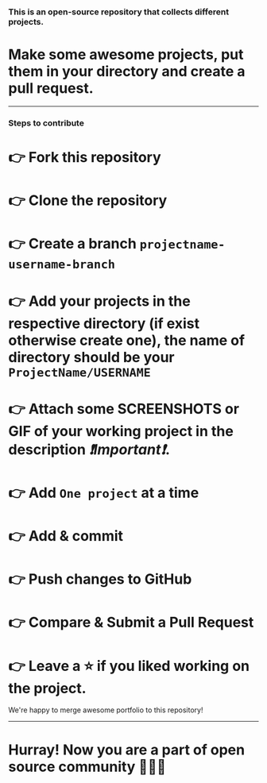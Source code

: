 ### This is an open-source repository that collects different projects.

# Make some awesome projects, put them in your directory and create a pull request.

***

### Steps to contribute
# 👉 Fork this repository
# 👉 Clone the repository
# 👉 Create a branch ```projectname-username-branch```
# 👉 Add your projects in the respective directory (if exist otherwise create one), the name of directory should be your ```ProjectName/USERNAME```
# 👉 Attach some SCREENSHOTS or GIF of your working project in the description _❗Important❗_. 
# 👉 Add ```One project``` at a time
# 👉 Add & commit
# 👉 Push changes to GitHub
# 👉 Compare & Submit a Pull Request
# 👉 Leave a ⭐ if you liked working on the project.

We're happy to merge awesome portfolio to this repository!

***

# Hurray! Now you are a part of open source community 🚀🚀🚀
